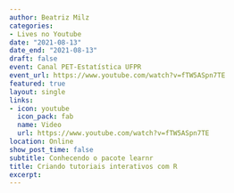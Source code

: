 ```yaml
---
author: Beatriz Milz
categories:
- Lives no Youtube
date: "2021-08-13"
date_end: "2021-08-13"
draft: false
event: Canal PET-Estatística UFPR
event_url: https://www.youtube.com/watch?v=fTW5ASpn7TE
featured: true
layout: single
links:
- icon: youtube
  icon_pack: fab
  name: Video
  url: https://www.youtube.com/watch?v=fTW5ASpn7TE
location: Online
show_post_time: false
subtitle: Conhecendo o pacote learnr
title: Criando tutoriais interativos com R
excerpt: 
---
```


